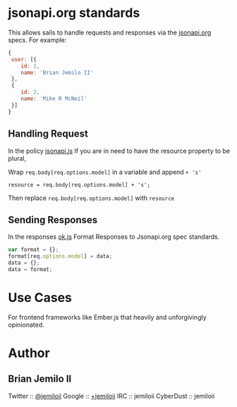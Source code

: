 # jsonapi.org standards #

This allows sails to handle requests and responses via the [jsonapi.org](http://jsonapi.org) specs. For example: 
	   
```js
{
 user: [{
 	id: 1,
 	name: 'Brian Jemilo II'
 },
 {
 	id: 2,
 	name: 'Mike R McNeil'
 }]
}
```

## Handling Request ##

In the policy [jsonapi.js](https://github.com/JemiloII/contribute-to-sails101/blob/master/api/policies/jsonapi.js)
If you are in need to have the resource property to be plural,

Wrap `req.body[req.options.model]` in a variable and append `+ 's'`

`resource = req.body[req.options.model] + 's';`

Then replace `req.body[req.options.model]` with `resource`

## Sending Responses ##

In the responses [ok.js](https://github.com/JemiloII/contribute-to-sails101/blob/master/api/responsess/ok.js)
Format Responses to Jsonapi.org spec standards.
```js
var format = {};
format[req.options.model] = data;
data = {};
data = format;
```

# Use Cases #
 
For frontend frameworks like Ember.js that heavily and unforgivingly opinionated.
	
# Author #
## Brian Jemilo II ##
Twitter   :: [@jemiloii](http://twitter.com/jemiloii)
Google    :: [+jemiloii](http://plus.google.com/+JemiloII)
IRC       :: jemiloii
CyberDust :: jemiloii 
